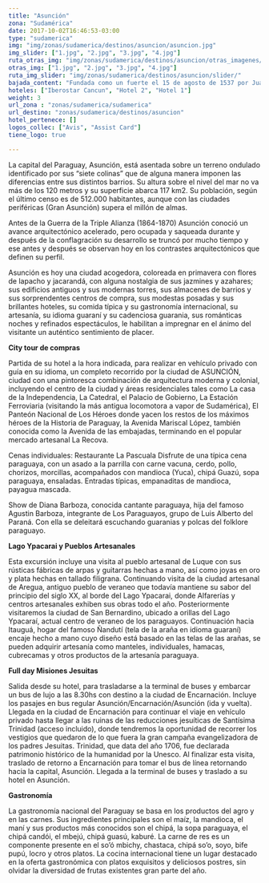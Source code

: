 ```yaml
---
title: "Asunción"
zona: "Sudamérica"
date: 2017-10-02T16:46:53-03:00
type: "sudamerica"
img: "img/zonas/sudamerica/destinos/asuncion/asuncion.jpg"
img_slider: ["1.jpg", "2.jpg", "3.jpg", "4.jpg"]
ruta_otras_img: "img/zonas/sudamerica/destinos/asuncion/otras_imagenes/"
otras_img: ["1.jpg", "2.jpg", "3.jpg", "4.jpg"]
ruta_img_slider: "img/zonas/sudamerica/destinos/asuncion/slider/"
bajada_content: "Fundada como un fuerte el 15 de agosto de 1537 por Juan de Salazar de Espinoza se convirtió prontamente en“Amparo y Reparo de la Conquista”, porque fue el centro de donde partían los conquistadores a buscar el oro y la plata del Alto Perú. Se la conoce también como “Madre de Ciudades” porque de aquí partieron expediciones para la segunda fundación de Buenos Aires y otros centros de población como Corrientes, Santa Cruz de la Sierra, Santa Fe, Villarrica y Jerez y Concepción del Río Bermejo. Otro título ganado por Asunción fue el “Cuna de la Libertad de América” porque fue sitio y origen de la “Revolución de los Comuneros”, mucho antes que la revolución francesa."
hoteles: ["Iberostar Cancun", "Hotel 2", "Hotel 1"]
weight: 3
url_zona : "zonas/sudamerica/sudamerica"
url_destino: "zonas/sudamerica/destinos/asuncion"
hotel_pertenece: []
logos_collec: ["Avis", "Assist Card"]
tiene_logo: true

---
```

La capital del Paraguay, Asunción, está asentada sobre un terreno ondulado identificado por sus “siete colinas” que de alguna manera imponen las diferencias entre sus distintos barrios. Su altura sobre el nivel del mar no va más de los 120 metros y su superficie abarca 117 km2. Su población, según el último censo es de 512.000 habitantes, aunque con las ciudades periféricas (Gran Asunción) supera el millón de almas.

Antes de la Guerra de la Triple Alianza (1864-1870) Asunción conoció un avance arquitectónico acelerado, pero ocupada y saqueada durante y después de la conflagración su desarrollo se truncó por mucho tiempo y ese antes y después se observan hoy en los contrastes arquitectónicos que definen su perfil.

Asunción es hoy una ciudad acogedora, coloreada en primavera con flores de lapacho y jacarandá, con alguna nostalgia de sus jazmines y azahares; sus edificios antiguos y sus modernas torres, sus almacenes de barrios y sus sorprendentes centros de compra, sus modestas posadas y sus brillantes hoteles, su comida típica y su gastronomía internacional, su artesanía, su idioma guaraní y su cadenciosa guarania, sus románticas noches y refinados espectáculos, le habilitan a impregnar en el ánimo del visitante un auténtico sentimiento de placer.

**City tour de compras**

Partida de su hotel a la hora indicada, para realizar en vehículo privado con guía en su idioma, un completo recorrido por la ciudad de ASUNCIÓN, ciudad con una pintoresca combinación de arquitectura moderna y colonial, incluyendo el centro de la ciudad y áreas residenciales tales como La casa de la Independencia, La Catedral, el Palacio de Gobierno, La Estación Ferroviaria (visitando la más antigua locomotora a vapor de Sudamérica), El Panteón Nacional de Los Héroes donde yacen los restos de los máximos héroes de la Historia de Paraguay, la Avenida Mariscal López, también conocida como la Avenida de las embajadas, terminando en el popular mercado artesanal La Recova.

Cenas individuales: Restaurante La Pascuala Disfrute de una típica cena paraguaya, con un asado a la parrilla con carne vacuna, cerdo, pollo, chorizos, morcillas, acompañados con mandioca (Yuca), chipá Guazú, sopa paraguaya, ensaladas. Entradas típicas, empanaditas de mandioca, payagua mascada.

Show de Diana Barboza, conocida cantante paraguaya, hija del famoso Agustin Barboza, integrante de Los Paraguayos, grupo de Luis Alberto del Paraná. Con ella se deleitará escuchando guaranias y polcas del folklore paraguayo.

**Lago Ypacarai y Pueblos Artesanales**

Esta excursión incluye una visita al pueblo artesanal de Luque con sus rústicas fábricas de arpas y guitarras hechas a mano, así como joyas en oro y plata hechas en tallado filigrana. Continuando visita de la ciudad artesanal de Aregua, antiguo pueblo de veraneo que todavía mantiene su sabor del principio del siglo XX, al borde del Lago Ypacarai, donde Alfarerías y centros artesanales exhiben sus obras todo el año. Posteriormente visitaremos la ciudad de San Bernardino, ubicado a orillas del Lago Ypacaraí, actual centro de veraneo de los paraguayos.  Continuación hacia Itauguá, hogar del famoso Ñandutí (tela de la araña en idioma guaraní) encaje hecho a mano cuyo diseño está basado en las telas de las arañas, se pueden adquirir artesanía como manteles, individuales, hamacas, cubrecamas  y otros productos de la artesanía paraguaya.  

**Full day Misiones Jesuitas**

Salida desde su hotel, para trasladarse a la terminal de buses y embarcar un bus de lujo a las 8.30hs con destino a la ciudad de Encarnación.
Incluye los pasajes en bus regular Asunción/Encarnación/Asunción (ida y vuelta). Llegada en la ciudad de Encarnación para continuar el viaje en vehículo privado hasta llegar a las ruinas de las reducciones jesuíticas de Santísima Trinidad (acceso incluido), donde tendremos la oportunidad de recorrer los vestigios que quedaron de lo que fuera la gran campaña evangelizadora de los padres Jesuitas. Trinidad, que data del año 1706, fue declarada patrimonio histórico de la humanidad por la Unesco.  Al finalizar esta visita, traslado de retorno a  Encarnación para tomar el bus de línea retornando hacia la capital, Asunción. Llegada a la terminal de buses y traslado a su hotel en Asunción.

**Gastronomía**

La gastronomía nacional del Paraguay se basa en los productos del agro y en las carnes. Sus ingredientes principales son el maíz, la mandioca, el maní y sus productos más conocidos son el chipá, la sopa paraguaya, el chipá candói, el mbejú, chipá guasú, kaburé. La carne de res es un componente presente en el so’ó mbichy, chastaca, chipá so’o, soyo, bife pupú, locro y otros platos. La cocina internacional tiene un lugar destacado en la oferta gastronómica con platos exquisitos y deliciosos postres, sin olvidar la diversidad de frutas existentes gran parte del año.
